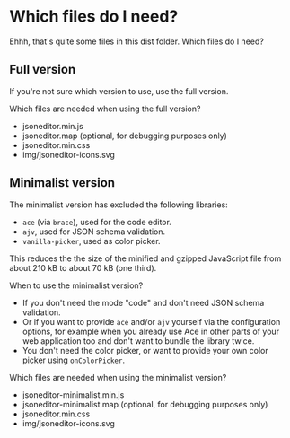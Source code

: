 # Which files do I need?

Ehhh, that's quite some files in this dist folder. Which files do I need?


## Full version

If you're not sure which version to use, use the full version.

Which files are needed when using the full version?

- jsoneditor.min.js
- jsoneditor.map (optional, for debugging purposes only)
- jsoneditor.min.css
- img/jsoneditor-icons.svg


## Minimalist version

The minimalist version has excluded the following libraries:

- `ace` (via `brace`), used for the code editor.
- `ajv`, used for JSON schema validation.
- `vanilla-picker`, used as color picker.

This reduces the the size of the minified and gzipped JavaScript file
from about 210 kB to about 70 kB (one third).

When to use the minimalist version?

- If you don't need the mode "code" and don't need JSON schema validation.
- Or if you want to provide `ace` and/or `ajv` yourself via the configuration
  options, for example when you already use Ace in other parts of your
  web application too and don't want to bundle the library twice.
- You don't need the color picker, or want to provide your own
  color picker using `onColorPicker`.

Which files are needed when using the minimalist version?

- jsoneditor-minimalist.min.js
- jsoneditor-minimalist.map (optional, for debugging purposes only)
- jsoneditor.min.css
- img/jsoneditor-icons.svg

